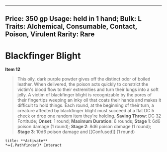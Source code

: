 
---
Price: 350 gp
Usage: held in 1 hand;
Bulk: L
Traits: Alchemical, Consumable, Contact, Poison, Virulent
Rarity: Rare
---

# Blackfinger Blight

**Item 12**

> This oily, dark purple powder gives off the distinct odor of boiled leather. When delivered, the poison acts quickly to constrict the victim's blood flow to their extremities and turn their lungs into a soft jelly. A victim of blackfinger blight is recognizable by the pores of their fingertips weeping an inky oil that coats their hands and makes it difficult to hold things. Each round, at the beginning of their turn, a creature affected by blackfinger blight must succeed at a flat DC 5 check or drop one random item they're holding.
**Saving Throw**: DC 32 Fortitude;
**Onset**: 1 round;
**Maximum Duration**: 6 rounds;
**Stage 1**: 6d6 poison damage (1 round);
**Stage 2**: 8d6 poison damage (1 round);
**Stage 3**: 10d6 poison damage and [[Confused]] (1 round)

```ad-embed-ability
title: **Activate**
*⬺{.Pathfinder}* Interact 
```
